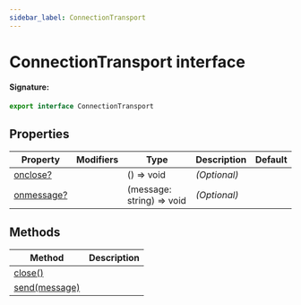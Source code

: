```yaml
---
sidebar_label: ConnectionTransport
---
```


# ConnectionTransport interface

#### Signature:

```typescript
export interface ConnectionTransport
```

## Properties

| Property                                                   | Modifiers | Type                         | Description       | Default |
| ---------------------------------------------------------- | --------- | ---------------------------- | ----------------- | ------- |
| [onclose?](./puppeteer.connectiontransport.onclose.md)     |           | () =&gt; void                | <i>(Optional)</i> |         |
| [onmessage?](./puppeteer.connectiontransport.onmessage.md) |           | (message: string) =&gt; void | <i>(Optional)</i> |         |

## Methods

| Method                                                   | Description |
| -------------------------------------------------------- | ----------- |
| [close()](./puppeteer.connectiontransport.close.md)      |             |
| [send(message)](./puppeteer.connectiontransport.send.md) |             |
